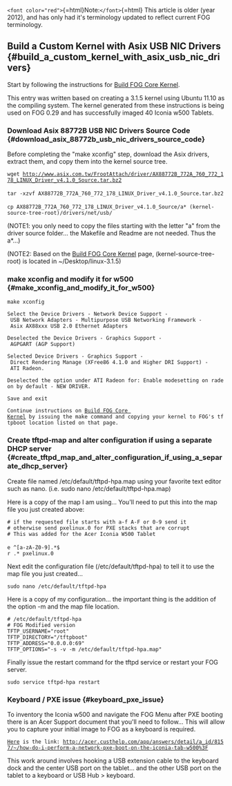 `<font color="red">`{=html}Note:`</font>`{=html} This article is older
(year 2012), and has only had it\'s terminology updated to reflect
current FOG terminology.

## Build a Custom Kernel with Asix USB NIC Drivers {#build_a_custom_kernel_with_asix_usb_nic_drivers}

Start by following the instructions for [Build FOG Core
Kernel](Build_FOG_Core_Kernel "wikilink").

This entry was written based on creating a 3.1.5 kernel using Ubuntu
11.10 as the compiling system. The kernel generated from these
instructions is being used on FOG 0.29 and has successfully imaged 40
Iconia w500 Tablets.

### Download Asix 88772B USB NIC Drivers Source Code {#download_asix_88772b_usb_nic_drivers_source_code}

Before completing the \"make xconfig\" step, download the Asix drivers,
extract them, and copy them into the kernel source tree.

`wget `[`http://www.asix.com.tw/FrootAttach/driver/AX88772B_772A_760_772_178_LINUX_Driver_v4.1.0_Source.tar.bz2`](http://www.asix.com.tw/FrootAttach/driver/AX88772B_772A_760_772_178_LINUX_Driver_v4.1.0_Source.tar.bz2)\
\
`tar -xzvf AX88772B_772A_760_772_178_LINUX_Driver_v4.1.0_Source.tar.bz2`\
\
`cp AX88772B_772A_760_772_178_LINUX_Driver_v4.1.0_Source/a* (kernel-source-tree-root)/drivers/net/usb/`

(NOTE1: you only need to copy the files starting with the letter \"a\"
from the driver source folder\... the Makefile and Readme are not
needed. Thus the a\*\...)

(NOTE2: Based on the [Build FOG Core
Kernel](Build_FOG_Core_Kernel "wikilink") page,
(kernel-source-tree-root) is located in \~/Desktop/linux-3.1.5)

### make xconfig and modify it for w500 {#make_xconfig_and_modify_it_for_w500}

`make xconfig`

`Select the Device Drivers - Network Device Support - USB Network Adapters - Multipurpose USB Networking Framework - Asix AX88xxx USB 2.0 Ethernet Adapters`

`Deselected the Device Drivers - Graphics Support - AGPGART (AGP Support)`

`Selected Device Drivers - Graphics Support - Direct Rendering Manage (XFree86 4.1.0 and Higher DRI Support) - ATI Radeon.`

`Deselected the option under ATI Radeon for: Enable modesetting on radeon by default - NEW DRIVER.`

`Save and exit`

`Continue instructions on `[`Build FOG Core Kernel`](Build_FOG_Core_Kernel "wikilink")` by issuing the make command and copying your kernel to FOG's tftpboot location listed on that page.`

### Create tftpd-map and alter configuration if using a separate DHCP server {#create_tftpd_map_and_alter_configuration_if_using_a_separate_dhcp_server}

Create file named /etc/default/tftpd-hpa.map using your favorite text
editor such as nano. (i.e. sudo nano /etc/default/tftpd-hpa.map)

Here is a copy of the map I am using\... You\'ll need to put this into
the map file you just created above:

`# if the requested file starts with a-f A-F or 0-9 send it`\
`# otherwise send pxelinux.0 for PXE stacks that are corrupt`\
`# This was added for the Acer Iconia W500 Tablet`\
\
`e ^[a-zA-Z0-9].*$`\
`r .* pxelinux.0`

Next edit the configuration file (/etc/default/tftpd-hpa) to tell it to
use the map file you just created\...

`sudo nano /etc/default/tftpd-hpa`

Here is a copy of my configuration\... the important thing is the
addition of the option -m and the map file location.

`# /etc/default/tftpd-hpa`\
`# FOG Modified version`\
`TFTP_USERNAME="root"`\
`TFTP_DIRECTORY="/tftpboot"`\
`TFTP_ADDRESS="0.0.0.0:69"`\
`TFTP_OPTIONS="-s -v -m /etc/default/tftpd-hpa.map"`

Finally issue the restart command for the tftpd service or restart your
FOG server.

`sudo service tftpd-hpa restart`

### Keyboard / PXE issue {#keyboard_pxe_issue}

To inventory the Iconia w500 and navigate the FOG Menu after PXE booting
there is an Acer Support document that you\'ll need to follow\... This
will allow you to capture your initial image to FOG as a keyboard is
required.

[`Here`](http://acer.custhelp.com/app/answers/detail/a_id/8157/~/how-do-i-perform-a-network-pxe-boot-on-the-iconia-tab-w500%3F)` is the link: `[`http://acer.custhelp.com/app/answers/detail/a_id/8157/~/how-do-i-perform-a-network-pxe-boot-on-the-iconia-tab-w500%3F`](http://acer.custhelp.com/app/answers/detail/a_id/8157/~/how-do-i-perform-a-network-pxe-boot-on-the-iconia-tab-w500%3F)

This work around involves hooking a USB extension cable to the keyboard
dock and the center USB port on the tablet\... and the other USB port on
the tablet to a keyboard or USB Hub \> keyboard.
